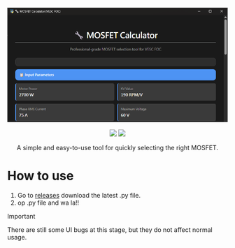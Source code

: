 ![E-Stick](https://github.com/Knockoi/Mosfet-calculator/blob/main/image/Title.png)

<div align="center">

[![](https://img.shields.io/discord/1226517355421634601?logo=discord&logoColor=white&color=5865F2)](https://discord.gg/Tf3PsfkTJF)
[![](https://img.shields.io/badge/License-GPLv3-FFA500.svg?logo=gnu&logoColor=white)](https://www.gnu.org/licenses/gpl-3.0)

</div>  
<div align="center">
A simple and easy-to-use tool for quickly selecting the right MOSFET.  
</div>  


# How to use    
1. Go to [releases](https://github.com/Knockoi/Mosfet-calculator/releases) download the latest  .py file.
2. op .py file and wa la!!  


> [!IMPORTANT]
> There are still some UI bugs at this stage, but they do not affect normal usage.  

